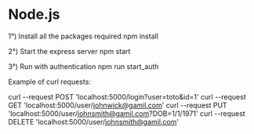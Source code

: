 # Node.js

1°) Install all the packages required
    npm install

2°) Start the express server
    npm start
    
3°) Run with authentication
    npm run start_auth

Example of curl requests:

curl --request POST 'localhost:5000/login?user=toto&id=1'
curl --request GET 'localhost:5000/user/johnwick@gamil.com'
curl --request PUT 'localhost:5000/user/johnsmith@gamil.com?DOB=1/1/1971'
curl --request DELETE 'localhost:5000/user/johnsmith@gamil.com'
